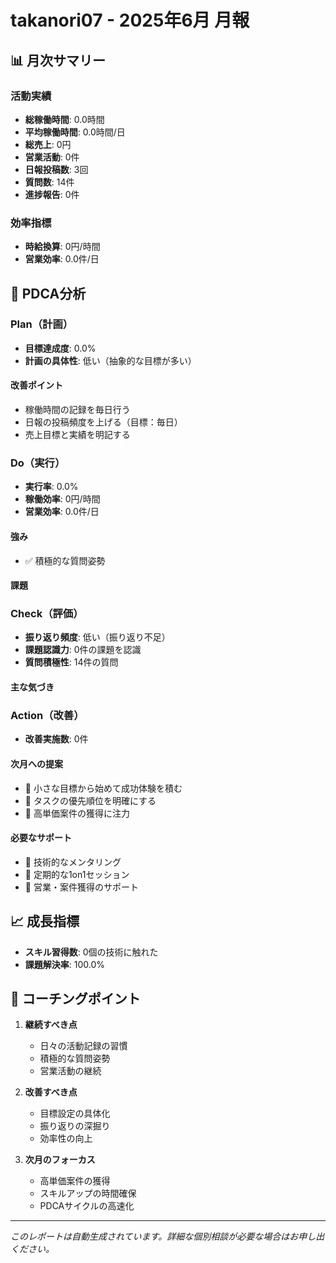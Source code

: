 # takanori07 - 2025年6月 月報

## 📊 月次サマリー

### 活動実績
- **総稼働時間**: 0.0時間
- **平均稼働時間**: 0.0時間/日
- **総売上**: 0円
- **営業活動**: 0件
- **日報投稿数**: 3回
- **質問数**: 14件
- **進捗報告**: 0件

### 効率指標
- **時給換算**: 0円/時間
- **営業効率**: 0.0件/日

## 🔄 PDCA分析

### Plan（計画）
- **目標達成度**: 0.0%
- **計画の具体性**: 低い（抽象的な目標が多い）

#### 改善ポイント
- 稼働時間の記録を毎日行う
- 日報の投稿頻度を上げる（目標：毎日）
- 売上目標と実績を明記する

### Do（実行）
- **実行率**: 0.0%
- **稼働効率**: 0円/時間
- **営業効率**: 0.0件/日

#### 強み
- ✅ 積極的な質問姿勢

#### 課題

### Check（評価）
- **振り返り頻度**: 低い（振り返り不足）
- **課題認識力**: 0件の課題を認識
- **質問積極性**: 14件の質問

#### 主な気づき

### Action（改善）
- **改善実施数**: 0件

#### 次月への提案
- 🎯 小さな目標から始めて成功体験を積む
- 🎯 タスクの優先順位を明確にする
- 🎯 高単価案件の獲得に注力

#### 必要なサポート
- 🤝 技術的なメンタリング
- 🤝 定期的な1on1セッション
- 🤝 営業・案件獲得のサポート

## 📈 成長指標

- **スキル習得数**: 0個の技術に触れた
- **課題解決率**: 100.0%

## 💭 コーチングポイント

1. **継続すべき点**
   - 日々の活動記録の習慣
   - 積極的な質問姿勢
   - 営業活動の継続

2. **改善すべき点**
   - 目標設定の具体化
   - 振り返りの深掘り
   - 効率性の向上

3. **次月のフォーカス**
   - 高単価案件の獲得
   - スキルアップの時間確保
   - PDCAサイクルの高速化

---
*このレポートは自動生成されています。詳細な個別相談が必要な場合はお申し出ください。*
